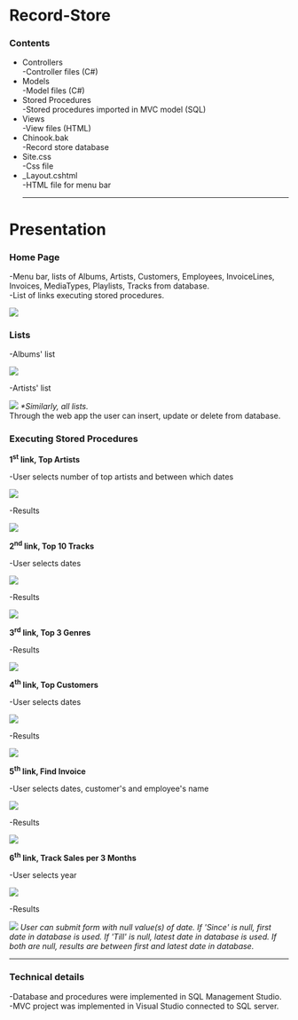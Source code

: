 # Record-Store
<h3>Contents</h3>
<ul><li>Controllers</li>
  -Controller files (C#)
  <li>Models</li>
  -Model files (C#)
  <li>Stored Procedures</li>
  -Stored procedures imported in MVC model (SQL)
  <li>Views</li>
  -View files (HTML)
  <li>Chinook.bak</li>
  -Record store database
  <li>Site.css</li>
  -Css file
  <li>_Layout.cshtml</li>
  -HTML file for menu bar
  <hr/></ul>
  
  <h1>Presentation</h1>
  <h3>Home Page</h3>
  <p>-Menu bar, lists of Albums, Artists, Customers, Employees, InvoiceLines, Invoices, MediaTypes, Playlists, Tracks from database.</br>
     -List of links executing stored procedures.</p>
     <img src="https://github.com/MaryKroustali/Record-Store/blob/main/Screenshots/Home%20Page.png">
  <h3>Lists</h3>
  <p>-Albums' list</p>
  <img src="https://github.com/MaryKroustali/Record-Store/blob/main/Screenshots/Albums.png">
  <p>-Artists' list</p>
  <img src="https://github.com/MaryKroustali/Record-Store/blob/main/Screenshots/Artists.png">
  <i>*Similarly, all lists.</i> <br/>
  Through the web app the user can insert, update or delete from database.
  
  <h3>Executing Stored Procedures</h3>
  <p><b>1<sup>st</sup> link, Top Artists</b></p>
  <p>-User selects number of top artists and between which dates</p>
  <img src="https://github.com/MaryKroustali/Record-Store/blob/main/Screenshots/Form1.png">
  <p>-Results</p>
  <img src="https://github.com/MaryKroustali/Record-Store/blob/main/Screenshots/Sql1.png">
  <br/>
  <p><b>2<sup>nd</sup> link, Top 10 Tracks</b></p>
  <p>-User selects dates</p>
  <img src="https://github.com/MaryKroustali/Record-Store/blob/main/Screenshots/Form2.png">
  <p>-Results</p>
  <img src="https://github.com/MaryKroustali/Record-Store/blob/main/Screenshots/Sql2.png">
  <br/>
  <p><b>3<sup>rd</sup> link, Top 3 Genres</b></p>
  <p>-Results</p>
  <img src="https://github.com/MaryKroustali/Record-Store/blob/main/Screenshots/Sql3.png">
  <br/>
  <p><b>4<sup>th</sup> link, Top Customers</b></p>
  <p>-User selects dates</p>
  <img src="https://github.com/MaryKroustali/Record-Store/blob/main/Screenshots/Form4.png">
  <p>-Results</p>
  <img src="https://github.com/MaryKroustali/Record-Store/blob/main/Screenshots/Sql4.png">
  <br/>
  <p><b>5<sup>th</sup> link, Find Invoice</b></p>
  <p>-User selects dates, customer's and employee's name</p>
  <img src="https://github.com/MaryKroustali/Record-Store/blob/main/Screenshots/Form5.png">
  <p>-Results</p>
  <img src="https://github.com/MaryKroustali/Record-Store/blob/main/Screenshots/Sql5.png">
  <br/>
  <p><b>6<sup>th</sup> link, Track Sales per 3 Months</b></p>
  <p>-User selects year</p>
  <img src="https://github.com/MaryKroustali/Record-Store/blob/main/Screenshots/Form6.png">
  <p>-Results</p>
  <img src="https://github.com/MaryKroustali/Record-Store/blob/main/Screenshots/Sql6.png">
<i>User can submit form with null value(s) of date. If 'Since' is null, first date in database is used. If 'Till' is null, latest date in database is used. If both are null, results are between first and latest date in database.</i>
<br/>
<hr>
<h3>Technical details</h3>
<p>-Database and procedures were implemented in SQL Management Studio. <br/>
   -MVC project was implemented in Visual Studio connected to SQL server. </p>
  
  
 
